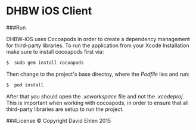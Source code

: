 # DHBW iOS Client

###Run

DHBW-iOS uses Cocoapods in order to create a dependency management for third-party libraries. To run the application from your Xcode Installation make sure to install cocoapods first via:
```sh
$  sudo gem install cocoapods
```

Then change to the project's base directoy, where the *Podfile* lies and run:
```sh
$  pod install
```

After that you should open the *.xcworkspace* file and not the *.xcodeproj*. This is important when working with cocoapods, in order to ensure that all third-party libraries are setup to run the project.


###License
© Copyright David Ehlen 2015